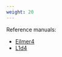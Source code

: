 ```yaml
---
weight: 20
---
```


Reference manuals:
- [Eilmer4](/html/users-reference-manual.html)
- [L1d4](/html/l1d-reference-manual.html)

